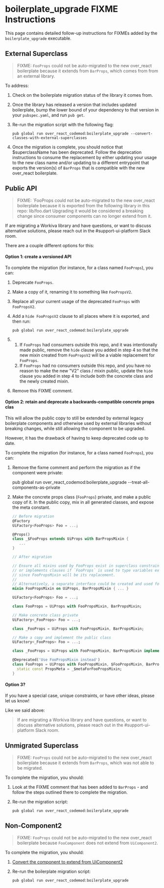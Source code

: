# boilerplate_upgrade FIXME Instructions

This page contains detailed follow-up instructions for FIXMEs added by the `boilerplate_upgrade` executable.


## External Superclass

> FIXME: `FooProps` could not be auto-migrated to the new over_react boilerplate because it extends from `BarProps`, which comes from from an external library.

To address:
1. Check on the boilerplate migration status of the library it comes from.
2. Once the library has released a version that includes updated boilerplate,
   bump the lower bound of your dependency to that version in your `pubspec.yaml`, and run `pub get`.
3. Re-run the migration script with the following flag:
   
       pub global run over_react_codemod:boilerplate_upgrade --convert-classes-with-external-superclasses
   
4. Once the migration is complete, you should notice that $superclassName has been deprecated. 
   Follow the deprecation instructions to consume the replacement by either updating your usage to
   the new class name and/or updating to a different entrypoint that exports the version(s) of 
   `BarProps` that is compatible with the new over_react boilerplate.


## Public API

> FIXME: `FooProps could not be auto-migrated to the new over_react boilerplate because it is exported from the following library in this repo:
> lib/foo.dart
> Upgrading it would be considered a breaking change since consumer components can no longer extend from it. 

If are migrating a Workiva library and have questions, or want to discuss alternative solutions, 
please reach out in the #support-ui-platform Slack room. 

There are a couple different options for this:

#### Option 1: create a versioned API

To complete the migration (for instance, for a class named `FooProps`), you can: 
1. Deprecate `FooProps`.
2. Make a copy of it, renaming it to something like `FooPropsV2`.
3. Replace all your current usage of the deprecated `FooProps` with `FooPropsV2`.
4. Add a `hide FooPropsV2` clause to all places where it is exported, and then run:
     
       pub global run over_react_codemod:boilerplate_upgrade
     
5.
    1. If `FooProps` had consumers outside this repo, and it was intentionally made public, remove the `hide` clause you added in step 4 so that the new mixin created from `FooPropsV2` will be a viable replacement for `FooProps`.
    2. If `FooProps` had no consumers outside this repo, and you have no reason to make the new "V2" class / mixin public, update the `hide` clause you added in step 4 to include both the concrete class and the newly created mixin.
6. Remove this FIXME comment.


#### Option 2: retain and deprecate a backwards-compatible concrete props clas
This will allow the public copy to still be extended by external legacy boilerplate components and otherwise used by external libraries without breaking changes, while still allowing the component to be upgraded.
 
However, it has the drawback of having to keep deprecated code up to date.

To complete the migration (for instance, for a class named `FooProps`), you can: 
1. Remove the fixme comment and perform the migration as if the component were private:     

    pub global run over_react_codemod:boilerplate_upgrade --treat-all-components-as-private

1. Make the concrete props class (`FooProps`) private, and make a public copy of it. In the public copy, mix in all generated classes, and expose the meta constant.

    ```dart
    // Before migration
    @Factory
    UiFactory<FooProps> Foo = ...;
    
    @Props()
    class _$FooProps extends UiProps with BarPropsMixin {
       ...
    }
    ```

    ```dart
    // After migration 
    
    // Ensure all mixins used by FooProps exist in superclass constraints 
    // or implements clauses if `FooProps` is used to type variables externally
    // since FooPropsMixin will be its replacement.
    //
    // Alternatively, a separate interface could be created and used for typing.
    mixin FooPropsMixin on UiProps, BarPropsMixin { ... }
    
    UiFactory<FooProps> Foo = ...;
    
    class FooProps = UiProps with FooPropsMixin, BarPropsMixin;
    ```

    ```dart
    // Make concrete class private
    UiFactory<_FooProps> Foo = ...;
    
    class _FooProps = UiProps with FooPropsMixin, BarPropsMixin;
    ```
    
    ```dart
    // Make a copy and implement the public class
    UiFactory<_FooProps> Foo = ...;
    
    class _FooProps = UiProps with FooPropsMixin, BarPropsMixin implements FooProps;
    
    @Deprecated('Use FooPropsMixin instead')
    class FooProps = UiProps with FooPropsMixin, $FooPropsMixin, BarPropsMixin, $BarPropsMixin {
      static const PropsMeta = _$metaForFooPropsMixin;
    }
    ```
    
#### Option 3?
If you have a special case, unique constraints, or have other ideas, please let us know!

Like we said above:
> If are migrating a Workiva library and have questions, or want to discuss alternative solutions, 
please reach out in the #support-ui-platform Slack room. 
    
## Unmigrated Superclass
> FIXME: `FooProps` could not be auto-migrated to the new over_react boilerplate because it extends from `BarProps`, which was not able to be migrated.

To complete the migration, you should:
1. Look at the FIXME comment that has been added to `BarProps` - 
   and follow the steps outlined there to complete the migration.
2. Re-run the migration script:
   
       pub global run over_react_codemod:boilerplate_upgrade


## Non-Component2
> FIXME: `FooProps` could not be auto-migrated to the new over_react boilerplate because `FooComponent` does not extend from `UiComponent2`.

To complete the migration, you should:
1. [Convert the component to extend from UiComponent2](https://github.com/Workiva/over_react/blob/master/doc/ui_component2_transition.md)
1. Re-run the boilerplate migration script:
    
       pub global run over_react_codemod:boilerplate_upgrade 
